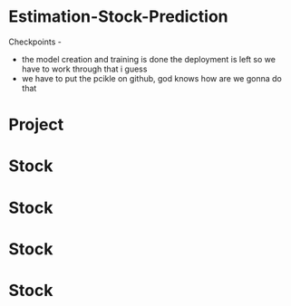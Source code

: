 # Estimation-Stock-Prediction
Checkpoints -
* the model creation and training is done the deployment is left so we have to work through that i guess
* we have to put the pcikle on github, god knows how are we gonna do that 
# Project
# Stock
# Stock
# Stock
# Stock

